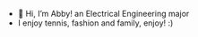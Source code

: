 - 👋 Hi, I’m Abby! an Electrical Engineering major
- I enjoy tennis, fashion and family, enjoy! :)

<!---
abbymordi/abbymordi is a ✨ special ✨ repository because its `README.md` (this file) appears on your GitHub profile.
You can click the Preview link to take a look at your changes.
--->
